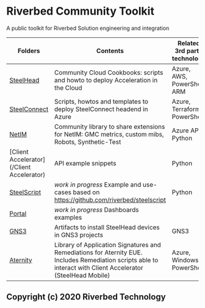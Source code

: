 # Riverbed Community Toolkit

A public toolkit for Riverbed Solution engineering and integration

| Folders | Contents | Related 3rd party technology |
| --- | --- | --- |
| [SteelHead](/SteelHead) | Community Cloud Cookbooks: scripts and howto to deploy Acceleration in the Cloud | Azure, AWS, PowerShell, ARM |
| [SteelConnect](/SteelConnect) | Scripts, howtos and templates to deploy SteelConnect headend in Azure | Azure, Terraform, PowerShell |
| [NetIM](/NetIM/GMC-Library) | Community library to share extensions for NetIM: GMC metrics, custom mibs, Robots, Synthetic-Test | Azure API, Python |
| [Client Accelerator](/Client Accelerator) | API example snippets | Python |
| [SteelScript](#) | *work in progress* Example and use-cases based on https://github.com/riverbed/steelscript | Python |
| [Portal](#) | *work in progress* Dashboards examples |  |
| [GNS3](/GNS3/SteelHead) | Artifacts to install SteelHead devices in GNS3 projects | GNS3 |
| [Aternity](/Aternity) | Library of Application Signatures and Remediations for Aternity EUE. Includes Remediation scripts able to interact with Client Accelerator (SteelHead Mobile) | Azure, Windows, PowerShell  |

## Copyright (c) 2020 Riverbed Technology
